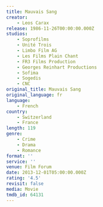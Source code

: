 ```yaml
---
title: Mauvais Sang
creator:
    - Leos Carax
release: 1986-11-26T00:00:00.000Z
studios:
    - Soprofilms
    - Unité Trois
    - Limbo Film AG
    - Les Films Plain Chant
    - FR3 Films Production
    - Georges Reinhart Productions
    - Sofima
    - Sogedis
    - CNC
original_title: Mauvais Sang
original_language: fr
language:
    - French
country:
    - Switzerland
    - France
length: 119
genre:
    - Crime
    - Drama
    - Romance
format: ''
service: ''
venue: Film Forum
date: 2013-12-01T05:00:00.000Z
rating: '4.5'
revisit: false
media: Movie
tmdb_id: 64131
---
```



